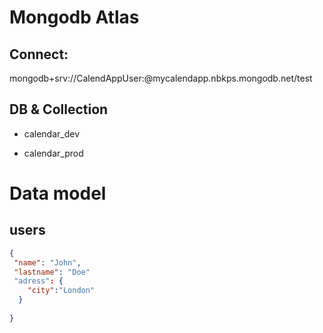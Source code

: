 # Mongodb Atlas

## Connect: 

mongodb+srv://CalendAppUser:<secret>@mycalendapp.nbkps.mongodb.net/test

## DB & Collection

- calendar_dev

- calendar_prod

# Data model

## users 

```json
{
 "name": "John",
 "lastname": "Doe"
 "adress": {
    "city":"London"
  }
 
}
```
